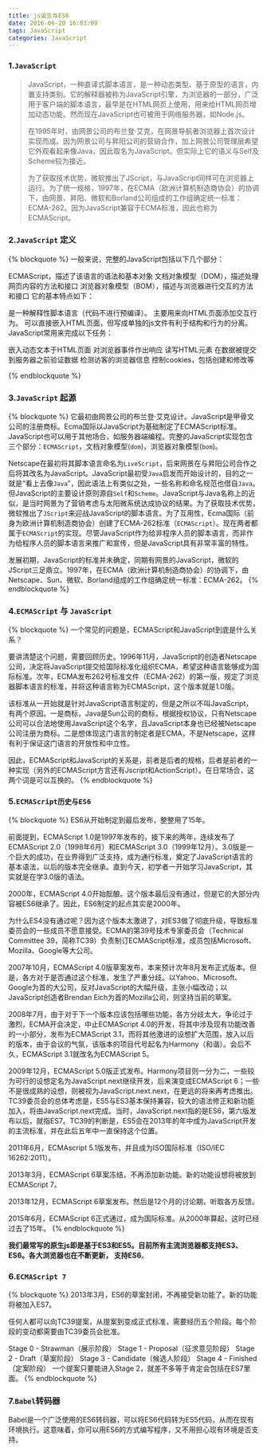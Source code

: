 ```yaml
---
title: js诞生与ES6
date: 2016-06-20 16:03:09
tags: JavaScript
categories: JavaScript
---
```



### 1.`JavaScript`

<blockquote class="note">

JavaScript，一种直译式脚本语言，是一种动态类型、基于原型的语言，内置支持类别。它的解释器被称为JavaScript引擎，为浏览器的一部分，广泛用于客户端的脚本语言，最早是在HTML网页上使用，用来给HTML网页增加动态功能。然而现在JavaScript也可被用于网络服务器，如Node.js。

在1995年时，由网景公司的布兰登·艾克，在网景导航者浏览器上首次设计实现而成。因为网景公司与昇阳公司的营销合作，加上网景公司管理层希望它外观看起来像Java，因此取名为JavaScript。但实际上它的语义与Self及Scheme较为接近。

为了获取技术优势，微软推出了JScript，与JavaScript同样可在浏览器上运行。为了统一规格，1997年，在ECMA（欧洲计算机制造商协会）的协调下，由网景、昇阳、微软和Borland公司组成的工作组确定统一标准：ECMA-262。因为JavaScript兼容于ECMA标准，因此也称为ECMAScript。

</blockquote>

<!--more-->

### 2.`JavaScript` 定义

{% blockquote %}
一般来说，完整的JavaScript包括以下几个部分：

ECMAScript，描述了该语言的语法和基本对象
文档对象模型（DOM），描述处理网页内容的方法和接口
浏览器对象模型（BOM），描述与浏览器进行交互的方法和接口
它的基本特点如下：

是一种解释性脚本语言（代码不进行预编译）。
主要用来向HTML页面添加交互行为。
可以直接嵌入HTML页面，但写成单独的js文件有利于结构和行为的分离。
JavaScript常用来完成以下任务：

嵌入动态文本于HTML页面
对浏览器事件作出响应
读写HTML元素
在数据被提交到服务器之前验证数据
检测访客的浏览器信息
控制cookies，包括创建和修改等

{% endblockquote %}


### 3.`JavaScript` 起源

{% blockquote %}
它最初由网景公司的布兰登·艾克设计。JavaScript是甲骨文公司的注册商标。Ecma国际以JavaScript为基础制定了ECMAScript标准。JavaScript也可以用于其他场合，如服务器端编程。完整的JavaScript实现包含三个部分：`ECMAScript`，文档对象模型(`dom`)，浏览器对象模型(`bom`)。

Netscape在最初将其脚本语言命名为`LiveScript`，后来网景在与昇阳公司合作之后将其改名为JavaScript。JavaScript最初受`Java`启发而开始设计的，目的之一就是“看上去像`Java`”，因此语法上有类似之处，一些名称和命名规范也借自`Java`。但JavaScript的主要设计原则源自`Self`和`Scheme`。JavaScript与Java名称上的近似，是当时网景为了营销考虑与太阳微系统达成协议的结果。为了获取技术优势，微软推出了`JScript`来迎战JavaScript的脚本语言。为了互用性，Ecma国际（前身为欧洲计算机制造商协会）创建了ECMA-262标准（`ECMAScript`）。现在两者都属于`ECMAScript`的实现。尽管JavaScript作为给非程序人员的脚本语言，而非作为给程序人员的脚本语言来推广和宣传，但是JavaScript具有非常丰富的特性。

发展初期，JavaScript的标准并未确定，同期有网景的JavaScript，微软的JScript三足鼎立。1997年，在ECMA（欧洲计算机制造商协会）的协调下，由Netscape、Sun、微软、Borland组成的工作组确定统一标准：ECMA-262。
{% endblockquote %}

### 4.`ECMAScript` 与 `JavaScript`

{% blockquote %}
一个常见的问题是，ECMAScript和JavaScript到底是什么关系？

要讲清楚这个问题，需要回顾历史。1996年11月，JavaScript的创造者Netscape公司，决定将JavaScript提交给国际标准化组织ECMA，希望这种语言能够成为国际标准。次年，ECMA发布262号标准文件（ECMA-262）的第一版，规定了浏览器脚本语言的标准，并将这种语言称为ECMAScript，这个版本就是1.0版。

该标准从一开始就是针对JavaScript语言制定的，但是之所以不叫JavaScript，有两个原因。一是商标，Java是Sun公司的商标，根据授权协议，只有Netscape公司可以合法地使用JavaScript这个名字，且JavaScript本身也已经被Netscape公司注册为商标。二是想体现这门语言的制定者是ECMA，不是Netscape，这样有利于保证这门语言的开放性和中立性。

因此，ECMAScript和JavaScript的关系是，前者是后者的规格，后者是前者的一种实现（另外的ECMAScript方言还有Jscript和ActionScript）。在日常场合，这两个词是可以互换的。
{% endblockquote %}

### 5.`ECMAScript历史与ES6`

{% blockquote %}
ES6从开始制定到最后发布，整整用了15年。

前面提到，ECMAScript 1.0是1997年发布的，接下来的两年，连续发布了ECMAScript 2.0（1998年6月）和ECMAScript 3.0（1999年12月）。3.0版是一个巨大的成功，在业界得到广泛支持，成为通行标准，奠定了JavaScript语言的基本语法，以后的版本完全继承。直到今天，初学者一开始学习JavaScript，其实就是在学3.0版的语法。

2000年，ECMAScript 4.0开始酝酿。这个版本最后没有通过，但是它的大部分内容被ES6继承了。因此，ES6制定的起点其实是2000年。

为什么ES4没有通过呢？因为这个版本太激进了，对ES3做了彻底升级，导致标准委员会的一些成员不愿意接受。ECMA的第39号技术专家委员会（Technical Committee 39，简称TC39）负责制订ECMAScript标准，成员包括Microsoft、Mozilla、Google等大公司。

2007年10月，ECMAScript 4.0版草案发布，本来预计次年8月发布正式版本。但是，各方对于是否通过这个标准，发生了严重分歧。以Yahoo、Microsoft、Google为首的大公司，反对JavaScript的大幅升级，主张小幅改动；以JavaScript创造者Brendan Eich为首的Mozilla公司，则坚持当前的草案。

2008年7月，由于对于下一个版本应该包括哪些功能，各方分歧太大，争论过于激烈，ECMA开会决定，中止ECMAScript 4.0的开发，将其中涉及现有功能改善的一小部分，发布为ECMAScript 3.1，而将其他激进的设想扩大范围，放入以后的版本，由于会议的气氛，该版本的项目代号起名为Harmony（和谐）。会后不久，ECMAScript 3.1就改名为ECMAScript 5。

2009年12月，ECMAScript 5.0版正式发布。Harmony项目则一分为二，一些较为可行的设想定名为JavaScript.next继续开发，后来演变成ECMAScript 6；一些不是很成熟的设想，则被视为JavaScript.next.next，在更远的将来再考虑推出。TC39委员会的总体考虑是，ES5与ES3基本保持兼容，较大的语法修正和新功能加入，将由JavaScript.next完成。当时，JavaScript.next指的是ES6，第六版发布以后，就指ES7。TC39的判断是，ES5会在2013年的年中成为JavaScript开发的主流标准，并在此后五年中一直保持这个位置。

2011年6月，ECMAscript 5.1版发布，并且成为ISO国际标准（ISO/IEC 16262:2011）。

2013年3月，ECMAScript 6草案冻结，不再添加新功能。新的功能设想将被放到ECMAScript 7。

2013年12月，ECMAScript 6草案发布。然后是12个月的讨论期，听取各方反馈。

2015年6月，ECMAScript 6正式通过，成为国际标准。从2000年算起，这时已经过去了15年。
{% endblockquote %}

__我们最常写的原生js即是基于ES3和ES5。目前所有主流浏览器都支持ES3、ES6。各大浏览器也在不断更新， 支持ES6__。


### 6.`ECMAScript 7`

{% blockquote %}
2013年3月，ES6的草案封闭，不再接受新功能了。新的功能将被加入ES7。

任何人都可以向TC39提案，从提案到变成正式标准，需要经历五个阶段。每个阶段的变动都需要由TC39委员会批准。

Stage 0 - Strawman（展示阶段）
Stage 1 - Proposal（征求意见阶段）
Stage 2 - Draft（草案阶段）
Stage 3 - Candidate（候选人阶段）
Stage 4 - Finished（定案阶段）
一个提案只要能进入Stage 2，就差不多等于肯定会包括在ES7里面。
{% endblockquote %}

### 7.`Babel`转码器

Babel是一个广泛使用的ES6转码器，可以将ES6代码转为ES5代码，从而在现有环境执行。这意味着，你可以用ES6的方式编写程序，又不用担心现有环境是否支持。


